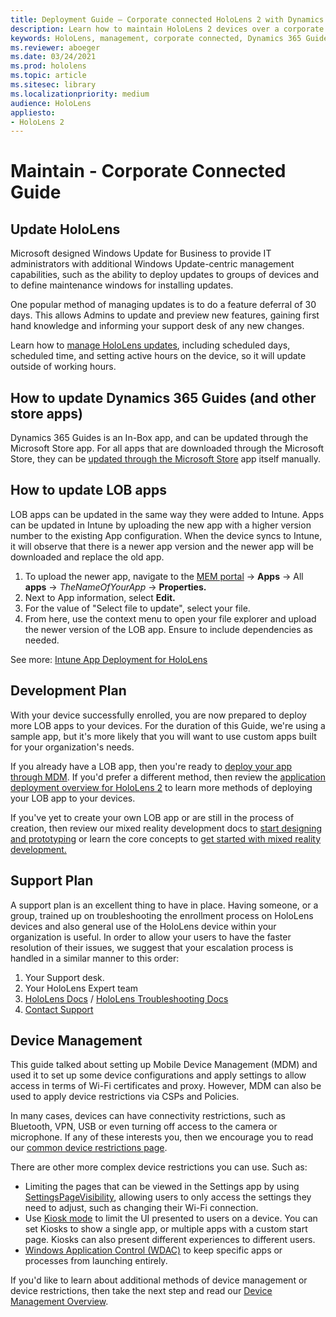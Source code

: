 ```yaml
---
title: Deployment Guide – Corporate connected HoloLens 2 with Dynamics 365 Guides - Maintain
description: Learn how to maintain HoloLens 2 devices over a corporate Connected network with Dynamics 365 Guides.
keywords: HoloLens, management, corporate connected, Dynamics 365 Guides, AAD, Azure AD, MDM, Mobile Device Management
ms.reviewer: aboeger
ms.date: 03/24/2021
ms.prod: hololens
ms.topic: article
ms.sitesec: library
ms.localizationpriority: medium
audience: HoloLens
appliesto:
- HoloLens 2
---
```


# Maintain - Corporate Connected Guide

## Update HoloLens

Microsoft designed Windows Update for Business to provide IT administrators with additional Windows Update-centric management capabilities, such as the ability to deploy updates to groups of devices and to define maintenance windows for installing updates.

One popular method of managing updates is to do a feature deferral of 30 days. This allows Admins to update and preview new features, gaining first hand knowledge and informing your support desk of any new changes.

Learn how to [manage HoloLens updates](/hololens/hololens-updates), including scheduled days, scheduled time, and setting active hours on the device, so it will update outside of working hours.

## How to update Dynamics 365 Guides (and other store apps)

Dynamics 365 Guides is an In-Box app, and can be updated through the Microsoft Store app. For all apps that are downloaded through the Microsoft Store, they can be [updated through the Microsoft Store](/hololens/holographic-store-apps#update-apps) app itself manually.

## How to update LOB apps

LOB apps can be updated in the same way they were added to Intune. Apps can be updated in Intune by uploading the new app with a higher version number to the existing App configuration. When the device syncs to Intune, it will observe that there is a newer app version and the newer app will be downloaded and replace the old app.

1. To upload the newer app, navigate to the [MEM portal](https://endpoint.microsoft.com/#home) -> **Apps** -> All **apps** -> *TheNameOfYourApp* -> **Properties.**
2. Next to App information, select **Edit.**
3. For the value of &quot;Select file to update&quot;, select your file.
4. From here, use the context menu to open your file explorer and upload the newer version of the LOB app. Ensure to include dependencies as needed.

See more: [Intune App Deployment for HoloLens](/hololens/app-deploy-intune)

## Development Plan

With your device successfully enrolled, you are now prepared to deploy more LOB apps to your devices. For the duration of this Guide, we're using a sample app, but it's more likely that you will want to use custom apps built for your organization's needs.

If you already have a LOB app, then you're ready to [deploy your app through MDM](/hololens/app-deploy-intune). If you'd prefer a different method, then review the [application deployment overview for HoloLens 2](/hololens/app-deploy-overview) to learn more methods of deploying your LOB app to your devices.

If you've yet to create your own LOB app or are still in the process of creation, then review our mixed reality development docs to [start designing and prototyping](/windows/mixed-reality/design/design) or learn the core concepts to [get started with mixed reality development.](/windows/mixed-reality/discover/get-started-with-mr)

## Support Plan

A support plan is an excellent thing to have in place. Having someone, or a group, trained up on troubleshooting the enrollment process on HoloLens devices and also general use of the HoloLens device within your organization is useful. In order to allow your users to have the faster resolution of their issues, we suggest that your escalation process is handled in a similar manner to this order:

1. Your Support desk.
2. Your HoloLens Expert team
3. [HoloLens Docs](/hololens/) / [HoloLens Troubleshooting Docs](/hololens/hololens-troubleshooting)
4. [Contact Support](https://support.serviceshub.microsoft.com/supportforbusiness/create?sapId=e9391227-fa6d-927b-0fff-f96288631b8f)

## Device Management

This guide talked about setting up Mobile Device Management (MDM) and used it to set up some device configurations and apply settings to allow access in terms of Wi-Fi certificates and proxy. However, MDM can also be used to apply device restrictions via CSPs and Policies.

In many cases, devices can have connectivity restrictions, such as Bluetooth, VPN, USB or even turning off access to the camera or microphone. If any of these interests you, then we encourage you to read our [common device restrictions page](/hololens/hololens-common-device-restrictions).

There are other more complex device restrictions you can use. Such as:

- Limiting the pages that can be viewed in the Settings app by using [SettingsPageVisibility](/hololens/settings-uri-list), allowing users to only access the settings they need to adjust, such as changing their Wi-Fi connection.
- Use [Kiosk mode](/hololens/hololens-kiosk) to limit the UI presented to users on a device. You can set Kiosks to show a single app, or multiple apps with a custom start page. Kiosks can also present different experiences to different users.
- [Windows Application Control (WDAC)](/hololens/windows-defender-application-control-wdac) to keep specific apps or processes from launching entirely.

If you'd like to learn about additional methods of device management or device restrictions, then take the next step and read our [Device Management Overview](/hololens/hololens-csp-policy-overview).





